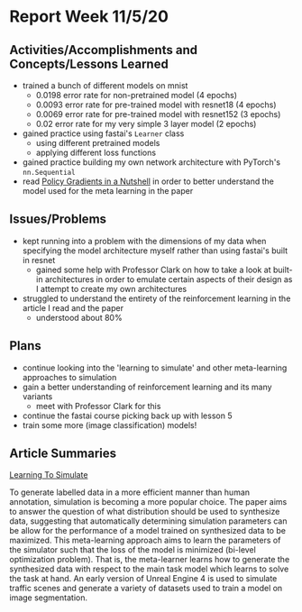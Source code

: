 # Report Week 11/5/20
## Activities/Accomplishments and Concepts/Lessons Learned
- trained a bunch of different models on mnist
  - 0.0198 error rate for non-pretrained model (4 epochs)
  - 0.0093 error rate for pre-trained model with resnet18 (4 epochs)
  - 0.0069 error rate for pre-trained model with resnet152 (3 epochs)
  - 0.02 error rate for my very simple 3 layer model (2 epochs)
- gained practice using fastai's `Learner` class
  - using different pretrained models
  - applying different loss functions
- gained practice building my own network architecture with PyTorch's `nn.Sequential`
- read [Policy Gradients in a Nutshell](https://towardsdatascience.com/policy-gradients-in-a-nutshell-8b72f9743c5d) in order to better understand the model used for the meta learning in the paper
## Issues/Problems
- kept running into a problem with the dimensions of my data when specifying the model architecture myself rather than using fastai's built in resnet
  - gained some help with Professor Clark on how to take a look at built-in architectures in order to emulate certain aspects of their design as I attempt to create my own architectures
- struggled to understand the entirety of the reinforcement learning in the article I read and the paper
  - understood about 80%

## Plans
- continue looking into the 'learning to simulate' and other meta-learning approaches to simulation
- gain a better understanding of reinforcement learning and its many variants
  - meet with Professor Clark for this
- continue the fastai course picking back up with lesson 5
- train some more (image classification) models!
    
## Article Summaries
[Learning To Simulate](https://arxiv.org/pdf/1810.02513.pdf)

To generate labelled data in a more efficient manner than human annotation, simulation is becoming a more popular choice. The paper aims to answer the question of what distribution should be used to synthesize data, suggesting that automatically determining simulation parameters can be allow for the performance of a model trained on synthesized data to be maximized. This meta-learning approach aims to learn the parameters of the simulator such that the loss of the model is minimized (bi-level optimization problem). That is, the meta-learner learns how to generate the synthesized data with respect to the main task model which learns to solve the task at hand. An early version of Unreal Engine 4 is used to simulate traffic scenes and generate a variety of datasets used to train a model on image segmentation.
